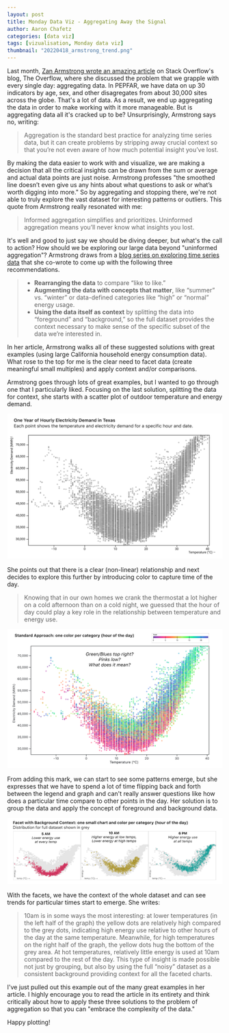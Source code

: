 ```yaml
---
layout: post
title: Monday Data Viz - Aggregating Away the Signal
author: Aaron Chafetz
categories: [data viz]
tags: [vizualisation, Monday data viz]
thumbnail: "20220418_armstrong_trend.png"
---
```


Last month, [Zan Armstrong wrote an amazing article](https://stackoverflow.blog/2022/03/03/stop-aggregating-away-the-signal-in-your-data/) on Stack Overflow's blog, The Overflow, where she discussed the problem that we grapple with every single day: aggregating data. In PEPFAR, we have data on up 30 indicators by age, sex, and other disagregates from about 30,000 sites across the globe. That's a lot of data. As a result, we end up aggregating the data in order to make working with it more manageable. But is aggregating data all it's cracked up to be? Unsurprisingly, Armstrong says no, writing:

> Aggregation is the standard best practice for analyzing time series data, but it can create problems by stripping away crucial context so that you’re not even aware of how much potential insight you’ve lost.

By making the data easier to work with and visualize, we are making a decision that all the critical insights can be drawn from the sum or average and actual data points are just noise. Armstrong professes "the smoothed line doesn’t even give us any hints about what questions to ask or what’s worth digging into more."  So by aggregating and stopping there, we're not able to truly explore the vast dataset for interesting patterns or outliers. This quote from Armstrong really resonated with me: 

> Informed aggregation simplifies and prioritizes. Uninformed aggregation means you’ll never know what insights you lost.

It's well and good to just say we should be diving deeper, but what's the call to action? How should we be exploring our large data beyond "uninformed aggregation"? Armstrong draws from a [blog series on exploring time series data](https://observablehq.com/@observablehq/analyzing-time-series-data) that she co-wrote to come up with the following three recommendations. 

> - **Rearranging the data** to compare “like to like.”
> - **Augmenting the data with concepts that matter**, like “summer” vs. “winter” or data-defined categories like “high” or “normal” energy usage.
> - **Using the data itself as context** by splitting the data into “foreground” and “background,” so the full dataset provides the context necessary to make sense of the specific subset of the data we’re interested in.

In her article, Armstrong walks all of these suggested solutions with great examples (using large California household energy consumption data). What rose to the top for me is the clear need to facet data (create meaningful small multiples) and apply context and/or comparisons. 

Armstrong goes through lots of great examples, but I wanted to go through one that I particularly liked. Focusing on the last solution, splitting the data for context, she starts with a scatter plot of outdoor temperature and energy demand.

![scatter plot of outside temperature and electricity demand](/assets/images/posts/20220418_armstrong_scatterplot.png)

She points out that there is a clear (non-linear) relationship and next decides to explore this further by introducing color to capture time of the day.

> Knowing that in our own homes we crank the thermostat a lot higher on a cold afternoon than on a cold night, we guessed that the hour of day could play a key role in the relationship between temperature and energy use.

![scatter plot of outside temperature and electricity demand colored by hour of the day](/assets/images/posts/20220418_armstrong_scatterplot-color.png)

From adding this mark, we can start to see some patterns emerge, but she expresses that we have to spend a lot of time flipping back and forth between the legend and graph and can't really answer questions like how does a particular time compare to other points in the day. Her solution is to group the data and apply the concept of foreground and background data.

![scatter plot of outside temperature and electricity demand faceted by three periods](/assets/images/posts/20220418_armstrong_scatterplot-color-facets.png)

With the facets, we have the context of the whole dataset and can see trends for particular times start to emerge. She writes:

> 10am is in some ways the most interesting: at lower temperatures (in the left half of the graph) the yellow dots are relatively high compared to the grey dots, indicating high energy use relative to other hours of the day at the same temperature. Meanwhile, for high temperatures on the right half of the graph, the yellow dots hug the bottom of the grey area. At hot temperatures, relatively little energy is used at 10am compared to the rest of the day. This type of insight is made possible not just by grouping, but also by using the full “noisy” dataset as a consistent background providing context for all the faceted charts. 

I've just pulled out this example out of the many great examples in her article. I highly encourage you to read the article in its entirety and think critically about how to apply these three solutions to the problem of aggregation so that you can "embrace the complexity of the data."

Happy plotting!